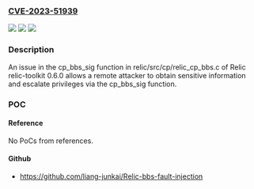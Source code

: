 ### [CVE-2023-51939](https://cve.mitre.org/cgi-bin/cvename.cgi?name=CVE-2023-51939)
![](https://img.shields.io/static/v1?label=Product&message=n%2Fa&color=blue)
![](https://img.shields.io/static/v1?label=Version&message=n%2Fa&color=blue)
![](https://img.shields.io/static/v1?label=Vulnerability&message=n%2Fa&color=brighgreen)

### Description

An issue in the cp_bbs_sig function in relic/src/cp/relic_cp_bbs.c of Relic relic-toolkit 0.6.0 allows a remote attacker to obtain sensitive information and escalate privileges via the cp_bbs_sig function.

### POC

#### Reference
No PoCs from references.

#### Github
- https://github.com/liang-junkai/Relic-bbs-fault-injection

